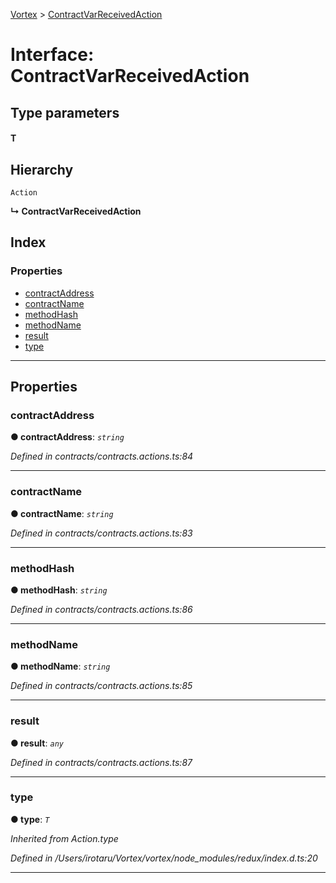 [Vortex](../README.md) > [ContractVarReceivedAction](../interfaces/contractvarreceivedaction.md)

# Interface: ContractVarReceivedAction

## Type parameters
#### T 
## Hierarchy

 `Action`

**↳ ContractVarReceivedAction**

## Index

### Properties

* [contractAddress](contractvarreceivedaction.md#contractaddress)
* [contractName](contractvarreceivedaction.md#contractname)
* [methodHash](contractvarreceivedaction.md#methodhash)
* [methodName](contractvarreceivedaction.md#methodname)
* [result](contractvarreceivedaction.md#result)
* [type](contractvarreceivedaction.md#type)

---

## Properties

<a id="contractaddress"></a>

###  contractAddress

**● contractAddress**: *`string`*

*Defined in contracts/contracts.actions.ts:84*

___
<a id="contractname"></a>

###  contractName

**● contractName**: *`string`*

*Defined in contracts/contracts.actions.ts:83*

___
<a id="methodhash"></a>

###  methodHash

**● methodHash**: *`string`*

*Defined in contracts/contracts.actions.ts:86*

___
<a id="methodname"></a>

###  methodName

**● methodName**: *`string`*

*Defined in contracts/contracts.actions.ts:85*

___
<a id="result"></a>

###  result

**● result**: *`any`*

*Defined in contracts/contracts.actions.ts:87*

___
<a id="type"></a>

###  type

**● type**: *`T`*

*Inherited from Action.type*

*Defined in /Users/irotaru/Vortex/vortex/node_modules/redux/index.d.ts:20*

___

